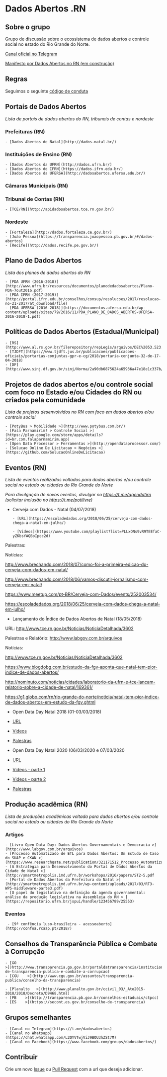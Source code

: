# Dados Abertos .RN

## Sobre o grupo

Grupo de discussão sobre o ecossistema de dados abertos e controle social no estado do Rio Grande do Norte.

[Canal oficial no Telegram](https://t.me/dadosabertosrn)

[Manifesto por Dados Abertos no RN (em construção)](https://docs.google.com/document/d/1ZFteWtfaxR-9Hr6i3g0C7dsu6wx3WaQJnr6nfq6rV7c/edit?usp=sharing)

## Regras

Seguimos o seguinte [código de conduta](https://github.com/brazil-it-groups/code-of-conduct)

## Portais de Dados Abertos

_Lista de portais de dados abertos do RN, tribunais de contas e nordeste_

### Prefeituras (RN)

    - [Dados Abertos de Natal](http://dados.natal.br/)

### Instituições de Ensino (RN)

    - [Dados Abertos da UFRN](http://dados.ufrn.br/)
    - [Dados Abertos do IFRN](https://dados.ifrn.edu.br/)
    - [Dados Abertos da UFERSA](http://dadosabertos.ufersa.edu.br/)

### Câmaras Municipais (RN)

### Tribunal de Contas (RN)

    - [TCE/RN](http://apidadosabertos.tce.rn.gov.br/)

### Nordeste

    - [Fortaleza](http://dados.fortaleza.ce.gov.br/)
    - [João Pessoa](https://transparencia.joaopessoa.pb.gov.br/#/dados-abertos)
    - [Recife](http://dados.recife.pe.gov.br/)

## Plano de Dados Abertos

_Lista dos planos de dados abertos do RN_

    - [PDA UFRN (2016-2018)](http://www.ufrn.br/resources/documentos/planodedadosabertos/Plano-PDA-7out2016.pdf)
    - [PDA IFRN (2017-2019)](http://portal.ifrn.edu.br/conselhos/consup/resolucoes/2017/resolucao-no-21-2017/at_download/file)
    - [PDA UFERSA (2016-2018)](https://documentos.ufersa.edu.br/wp-content/uploads/sites/79/2016/11/PDA_PLANO_DE_DADOS_ABERTOS-UFERSA-2016-2018-1.pdf)

## Políticas de Dados Abertos (Estadual/Municipal)

    - [RS](http://www.al.rs.gov.br/filerepository/repLegis/arquivos/DEC%2053.523.pdf)
    - [TJDFT](https://www.tjdft.jus.br/publicacoes/publicacoes-oficiais/portarias-conjuntas-gpr-e-cg/2018/portaria-conjunta-32-de-17-04-2018)
    - [DF](http://www.sinj.df.gov.br/sinj/Norma/2a90db6875624a65936a47e18e1c337b/exec_dec_38354_2017.html)

## Projetos de dados abertos e/ou controle social com foco no Estado e/ou Cidades do RN ou criados pela comunidade

_Lista de projetos desenvolvidos no RN com foco em dados abertos e/ou controle social_

    - [PotyBus > Mobilidade >](http://www.potybus.com.br/)
    - [Fala Parnamirim! > Controle Social >](https://play.google.com/store/apps/details?id=br.com.falaparnamirim.app)
    - [Open Data Processor > Ferramentas >](http://opendataprocessor.com/)
    - [Solucao Online De Licitacao > Negócios >](https://github.com/SolucaoOnlineDeLicitacao)

## Eventos (RN)

_Lista de eventos realizados voltados para dados abertos e/ou controle social no estado ou cidades do Rio Grande do Norte_

_Para divulgação de novos eventos, divulgar no https://t.me/agendatirn (solicitar inclusão no https://t.me/potilivre)_

* Cerveja com Dados - Natal (04/07/2018)

      - [URL](https://escoladedados.org/2018/06/25/cerveja-com-dados-chega-a-natal-em-julho/)

      - [Videos](https://www.youtube.com/playlist?list=PLLxONs9vR9TEEfaC-yZKbsYAQBoIpoc2d)

Palestras: 

Notícias: 

http://www.brechando.com/2018/07/como-foi-a-primeira-edicao-do-cerveja-com-dados-em-natal/ 

http://www.brechando.com/2018/06/vamos-discutir-jornalismo-com-cerveja-em-natal/

https://www.meetup.com/pt-BR/Cerveja-com-Dados/events/252003534/

https://escoladedados.org/2018/06/25/cerveja-com-dados-chega-a-natal-em-julho/

* Lançamento do Índice de Dados Abertos de Natal (18/05/2018)

URL: http://www.tce.rn.gov.br/Noticias/NoticiaDetalhada/3602

Palestras e Relatório: http://www.labgov.com.br/arquivos

Notícias:

http://www.tce.rn.gov.br/Noticias/NoticiaDetalhada/3602

https://www.blogdobg.com.br/estudo-da-fgv-aponta-que-natal-tem-pior-indice-de-dados-abertos/

http://nominuto.com/noticias/cidades/laboratorio-da-ufrn-e-tce-lancam-relatorio-sobre-a-cidade-de-natal/169361/

https://g1.globo.com/rn/rio-grande-do-norte/noticia/natal-tem-pior-indice-de-dados-abertos-em-estudo-da-fgv.ghtml

* Open Data Day Natal 2018 (01-03/03/2018)

- [URL](http://sigeventos.ufrn.br/eventos/public/evento/opendataday2018/)

- [Videos](https://www.youtube.com/watch?v=hOaZ1NRauuc&list=PLGGmw0KAzihA9816hShgOYGjsrbKWWRR1)

- [Palestras](http://sigeventos.ufrn.br/eventos/public/evento/opendataday2018/documentos/view)

* Open Data Day Natal 2020 (06/03/2020 e 07/03/2020

- [URL]()

- [Videos - parte 1](https://www.youtube.com/watch?v=AINg6P7jVrM)

- [Videos - parte 2](https://www.youtube.com/watch?v=6_yng3xTUzQ)

- [Palestras]()

## Produção acadêmica (RN)

_Lista de produções acadêmicas voltada para dados abertos e/ou controle social no estado ou cidades do Rio Grande do Norte_

### Artigos

    - [Livro Open Data Day: Dados Abertos Governamentais e Democracia >](http://www.labgov.com.br/arquivos)
    - [Processo Automatizado de ETL para Dados Abertos: Um Estudo de Caso do SUAP e CKAN >](https://www.researchgate.net/publication/321171512_Processo_Automatizado_de_ETL_para_Dados_Abertos_Um_Estudo_de_Caso_do_SUAP_e_CKAN
    - [A Estratégia para Desenvolvimento do Portal de Dados Abertos da Cidade de Natal >](http://smartmetropolis.imd.ufrn.br/workshops/2016/papers/ST2-5.pdf
    - [Portal de Dados Abertos da Prefeitura do Natal >](http://smartmetropolis.imd.ufrn.br/wp-content/uploads/2017/03/RT3-WP5-middleware-parte3.pdf)
    - [O papel do legislativo na definição da agenda governamental: análise da produção legislativa na Assembleia do RN > ](https://repositorio.ufrn.br/jspui/handle/123456789/25553)

### Eventos

     - [9ª confência luso-brasileira - acessoaberto](http://confoa.rcaap.pt/2018/)

## Conselhos de Transparência Pública e Combate à Corrupção

    - [GO    >])http://www.transparencia.go.gov.br/portaldatransparencia/institucional/conselho-de-transparencia-publica-e-combate-a-corrupcao)
    - [CGU    >](http://www.cgu.gov.br/assuntos/transparencia-publica/conselho-da-transparencia)

    - [Planalto   >](http://www.planalto.gov.br/ccivil_03/_Ato2015-2018/2018/Decreto/D9468.html)
    - [PB    >](http://transparencia.pb.gov.br/conselhos-estaduais/ctpcc)
    - [ES    >](https://secont.es.gov.br/conselho-de-transparencia)

## Grupos semelhantes

    - [Canal no Telegram](https://t.me/dadosabertos)
    - [Canal no Whatsapp](https://chat.whatsapp.com/L2QYVTwjViJ9BOU3hZSt7M)
    - [Canal no Facebook](https://www.facebook.com/groups/dadosabertos/)

## Contribuir

Crie um novo [Issue](https://github.com/dados-abertos-rn/DadosAbertosRN/issues) ou [Pull Request](https://github.com/dados-abertos-rn/DadosAbertosRN/pulls) com a url que deseja adicionar.
